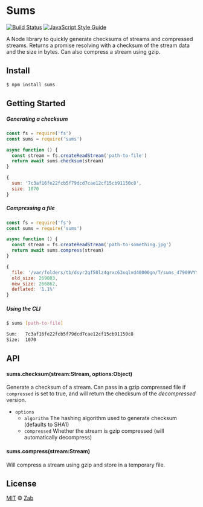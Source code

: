 # Sums

[![Build Status](https://travis-ci.org/zab/sums.svg?branch=master)](https://travis-ci.org/zab/sums)
[![JavaScript Style Guide](https://img.shields.io/badge/code%20style-standard-brightgreen.svg)](http://standardjs.com/)

A Node library to quickly generate checksums of streams and compressed streams. Returns a promise resolving with a checksum of the stream data and the size in bytes. Can also compress a stream using gzip.

## Install

```bash
$ npm install sums
```

## Getting Started

##### Generating a checksum

```javascript
const fs = require('fs')
const sums = require('sums')

async function () {
  const stream = fs.createReadStream('path-to-file')
  return await sums.checksum(stream)
}
```

```javascript
{
  sum: '7c3af16fe22fcb5f79dcd7cae12cf15cb91150c8',
  size: 1070
}
```

##### Compressing a file

```javascript
const fs = require('fs')
const sums = require('sums')

async function () {
  const stream = fs.createReadStream('path-to-something.jpg')
  return await sums.compress(stream)
}
```

```javascript
{
  file: '/var/folders/tb/dsyr2qf50lz4grxc63xqlvd40000gn/T/sums_47909VYt2yM20EE5f.gz',
  old_size: 269883,
  new_size: 266862,
  deflated: '1.1%'
}
```

##### Using the CLI

```bash
$ sums [path-to-file]
```

```bash
Sum:   7c3af16fe22fcb5f79dcd7cae12cf15cb91150c8
Size:  1070
```

## API

#### sums.checksum(stream:Stream, options:Object)

Generate a checksum of a stream. Can pass in a gzip compressed file if `compressed` is set to true, and will return the checksum of the *decompressed* version.

- `options`
  - `algorithm` The hashing algorithm used to generate checksum (defaults to SHA1)
  - `compressed` Whether the stream is gzip compressed (will automatically decompress)

#### sums.compress(stream:Stream)

Will compress a stream using gzip and store in a temporary file.

## License

[MIT](license) © [Zab](https://zab.io)
